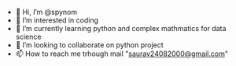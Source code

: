- 👋 Hi, I’m @spynom
- 👀 I’m interested in coding
- 🌱 I’m currently learning python and complex mathmatics for data science
- 💞️ I’m looking to collaborate on python project
- 📫 How to reach me trhough mail "saurav24082000@gmail.com"

<!---
spynom/spynom is a ✨ special ✨ repository because its `README.md` (this file) appears on your GitHub profile.
You can click the Preview link to take a look at your changes.
--->
